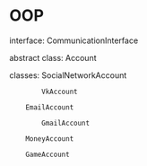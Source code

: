OOP
===================================

interface:          CommunicationInterface

abstract class:     Account


classes:
        SocialNetworkAccount

            VkAccount

        EmailAccount

            GmailAccount

        MoneyAccount

        GameAccount
        